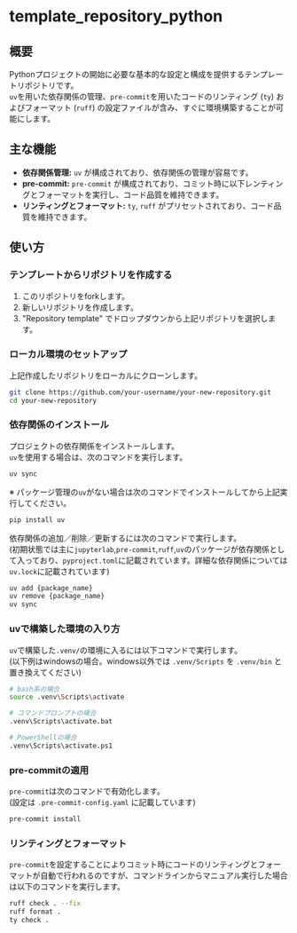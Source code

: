 # template_repository_python

## 概要

Pythonプロジェクトの開始に必要な基本的な設定と構成を提供するテンプレートリポジトリです。  
`uv`を用いた依存関係の管理、`pre-commit`を用いたコードのリンティング (`ty`) およびフォーマット (`ruff`) の設定ファイルが含み、すぐに環境構築することが可能にします。

## 主な機能

* **依存関係管理:** `uv` が構成されており、依存関係の管理が容易です。
* **pre-commit:** `pre-commit` が構成されており、コミット時に以下レンティングとフォーマットを実行し、コード品質を維持できます。
* **リンティングとフォーマット:** `ty`, `ruff` がプリセットされており、コード品質を維持できます。

## 使い方

### テンプレートからリポジトリを作成する

1. このリポジトリをforkします。
2.  新しいリポジトリを作成します。
3.  "Repository template" でドロップダウンから上記リポジトリを選択します。

### ローカル環境のセットアップ

上記作成したリポジトリをローカルにクローンします。

```bash
git clone https://github.com/your-username/your-new-repository.git
cd your-new-repository
```

### 依存関係のインストール

プロジェクトの依存関係をインストールします。  
`uv`を使用する場合は、次のコマンドを実行します。

```bash
uv sync
```

※ パッケージ管理の`uv`がない場合は次のコマンドでインストールしてから上記実行してください。

```bash
pip install uv
```

依存関係の追加／削除／更新するには次のコマンドで実行します。  
(初期状態では主に`jupyterlab`,`pre-commit`,`ruff`,`uv`のパッケージが依存関係として入っており、`pyproject.toml`に記載されています。詳細な依存関係については`uv.lock`に記載されています)

```bash
uv add {package_name}
uv remove {package_name}
uv sync
```

### uvで構築した環境の入り方

`uv`で構築した`.venv/`の環境に入るには以下コマンドで実行します。  
(以下例はwindowsの場合。windows以外では `.venv/Scripts` を `.venv/bin` と置き換えてください)

```bash
# bash系の場合
source .venv\Scripts\activate

# コマンドプロンプトの場合
.venv\Scripts\activate.bat

# PowerShellの場合
.venv\Scripts\activate.ps1
```

### pre-commitの適用

`pre-commit`は次のコマンドで有効化します。  
(設定は `.pre-commit-config.yaml` に記載しています)

```bash
pre-commit install
```

### リンティングとフォーマット

`pre-commit`を設定することによりコミット時にコードのリンティングとフォーマットが自動で行われるのですが、コマンドラインからマニュアル実行した場合は以下のコマンドを実行します。

```bash
ruff check . --fix
ruff format .
ty check .
```
